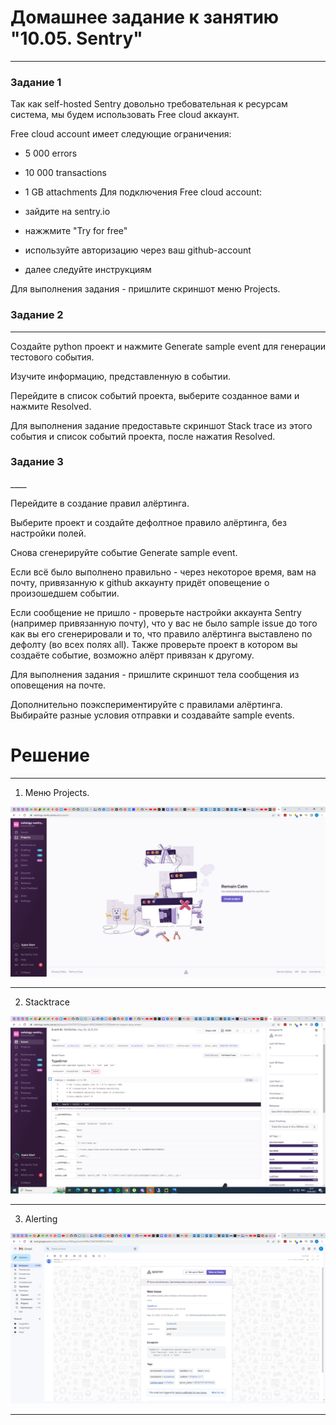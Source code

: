 <h1>Домашнее задание к занятию "10.05. Sentry"</h1>

____

<h3>Задание 1</h3>
Так как self-hosted Sentry довольно требовательная к ресурсам система, мы будем использовать Free cloud аккаунт.

Free cloud account имеет следующие ограничения:

 - 5 000 errors
 - 10 000 transactions
 - 1 GB attachments
Для подключения Free cloud account:

 - зайдите на sentry.io
 - нажжмите "Try for free"
 - используйте авторизацию через ваш github-account
 - далее следуйте инструкциям

Для выполнения задания - пришлите скриншот меню Projects.

<h3>Задание 2</h3>

____


Создайте python проект и нажмите Generate sample event для генерации тестового события.

Изучите информацию, представленную в событии.

Перейдите в список событий проекта, выберите созданное вами и нажмите Resolved.

Для выполнения задание предоставьте скриншот Stack trace из этого события и список событий проекта, после нажатия Resolved.

<h3>Задание 3</h3>
____


Перейдите в создание правил алёртинга.

Выберите проект и создайте дефолтное правило алёртинга, без настройки полей.

Снова сгенерируйте событие Generate sample event.

Если всё было выполнено правильно - через некоторое время, вам на почту, привязанную к github аккаунту придёт оповещение о произошедшем событии.

Если сообщение не пришло - проверьте настройки аккаунта Sentry (например привязанную почту), что у вас не было sample issue до того как вы его сгенерировали и то, что правило алёртинга выставлено по дефолту (во всех полях all). Также проверьте проект в котором вы создаёте событие, возможно алёрт привязан к другому.

Для выполнения задания - пришлите скриншот тела сообщения из оповещения на почте.

Дополнительно поэкспериментируйте с правилами алёртинга. Выбирайте разные условия отправки и создавайте sample events.

<h1>Решение</h1>

____

1. Меню Projects.

![img_1.png](img_1.png)

____

2. Stacktrace

![img_3.png](img_3.png)

____

3. Alerting

![img_2.png](img_2.png)

____



